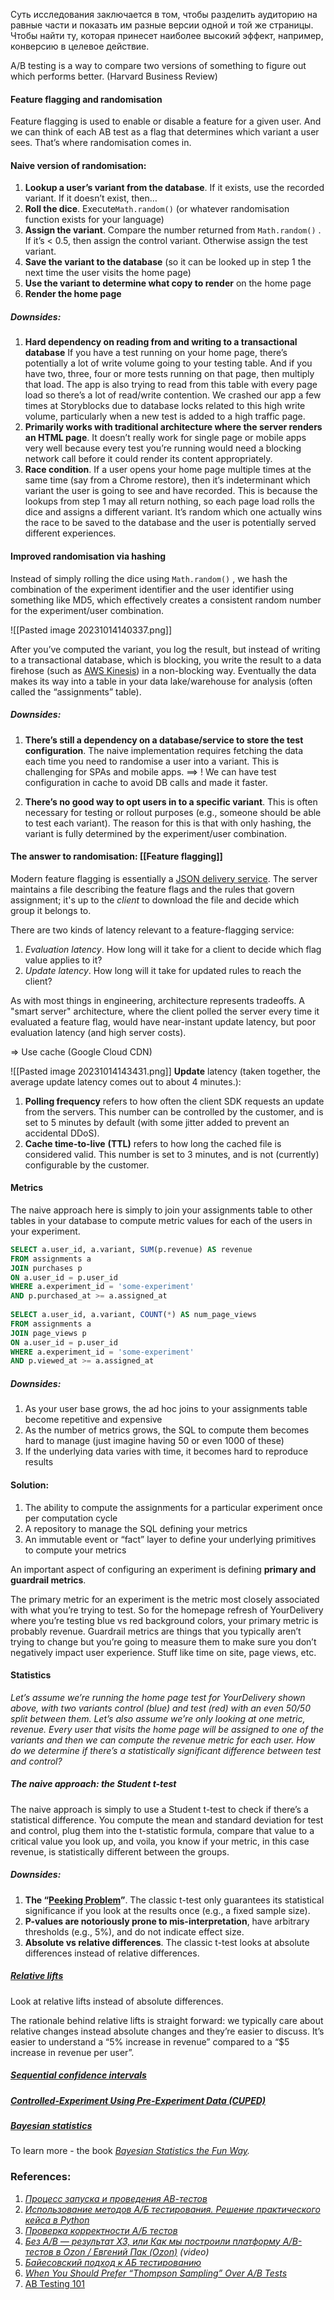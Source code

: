 Суть исследования заключается в том, чтобы разделить аудиторию на равные части и показать им разные версии одной и той же страницы. Чтобы найти ту, которая принесет наиболее высокий эффект, например, конверсию в целевое действие.

A/B testing is a way to compare two versions of something to figure out which performs better. (Harvard Business Review)

#### Feature flagging and randomisation

Feature flagging is used to enable or disable a feature for a given user. And we can think of each AB test as a flag that determines which variant a user sees. That’s where randomisation comes in. 

#### **Naive version of randomisation**: 

1. **Lookup a user’s variant from the database**. If it exists, use the recorded variant. If it doesn’t exist, then…
2. **Roll the dice**. Execute`Math.random()` (or whatever randomisation function exists for your language)
3. **Assign the variant**. Compare the number returned from `Math.random()` . If it’s < 0.5, then assign the control variant. Otherwise assign the test variant.
4. **Save the variant to the database** (so it can be looked up in step 1 the next time the user visits the home page)
5. **Use the variant to determine what copy to render** on the home page
6. **Render the home page**

##### Downsides:
1. **Hard dependency on reading from and writing to a transactional database** If you have a test running on your home page, there’s potentially a lot of write volume going to your testing table. And if you have two, three, four or more tests running on that page, then multiply that load. The app is also trying to read from this table with every page load so there’s a lot of read/write contention. We crashed our app a few times at Storyblocks due to database locks related to this high write volume, particularly when a new test is added to a high traffic page.
2. **Primarily works with traditional architecture where the server renders an HTML page**. It doesn’t really work for single page or mobile apps very well because every test you’re running would need a blocking network call before it could render its content appropriately.
3. **Race condition**. If a user opens your home page multiple times at the same time (say from a Chrome restore), then it’s indeterminant which variant the user is going to see and have recorded. This is because the lookups from step 1 may all return nothing, so each page load rolls the dice and assigns a different variant. It’s random which one actually wins the race to be saved to the database and the user is potentially served different experiences.

#### **Improved randomisation via hashing**

Instead of simply rolling the dice using `Math.random()` , we hash the combination of the experiment identifier and the user identifier using something like MD5, which effectively creates a consistent random number for the experiment/user combination.

![[Pasted image 20231014140337.png]]

After you’ve computed the variant, you log the result, but instead of writing to a transactional database, which is blocking, you write the result to a data firehose (such as [AWS Kinesis](https://aws.amazon.com/pm/kinesis/)) in a non-blocking way. Eventually the data makes its way into a table in your data lake/warehouse for analysis (often called the “assignments” table).

##### Downsides:

1. **There’s still a dependency on a database/service to store the test configuration**. The naive implementation requires fetching the data each time you need to randomise a user into a variant. This is challenging for SPAs and mobile apps.
	==> ! We can have test configuration in cache to avoid DB calls and made it faster. 

2. **There’s no good way to opt users in to a specific variant**. This is often necessary for testing or rollout purposes (e.g., someone should be able to test each variant). The reason for this is that with only hashing, the variant is fully determined by the experiment/user combination.

#### **The answer to randomisation: [[Feature flagging]]**

Modern feature flagging is essentially a [JSON delivery service](https://www.geteppo.com/blog/introduction-to-feature-flagging-and-randomization). The server maintains a file describing the feature flags and the rules that govern assignment; it's up to the _client_ to download the file and decide which group it belongs to.

There are two kinds of latency relevant to a feature-flagging service:
1. _Evaluation latency_. How long will it take for a client to decide which flag value applies to it?
2. _Update latency_. How long will it take for updated rules to reach the client?

As with most things in engineering, architecture represents tradeoffs. A "smart server" architecture, where the client polled the server every time it evaluated a feature flag, would have near-instant update latency, but poor evaluation latency (and high server costs).

=> Use cache (Google Cloud CDN)

![[Pasted image 20231014143431.png]]
**Update** latency (taken together, the average update latency comes out to about 4 minutes.):
1. **Polling frequency** refers to how often the client SDK requests an update from the servers. This number can be controlled by the customer, and is set to 5 minutes by default (with some jitter added to prevent an accidental DDoS).
2. **Cache time-to-live** **(TTL)** refers to how long the cached file is considered valid. This number is set to 3 minutes, and is not (currently) configurable by the customer.

#### Metrics

The naive approach here is simply to join your assignments table to other tables in your database to compute metric values for each of the users in your experiment.

```SQL
SELECT a.user_id, a.variant, SUM(p.revenue) AS revenue  
FROM assignments a  
JOIN purchases p  
ON a.user_id = p.user_id  
WHERE a.experiment_id = 'some-experiment'  
AND p.purchased_at >= a.assigned_at  
  
SELECT a.user_id, a.variant, COUNT(*) AS num_page_views  
FROM assignments a  
JOIN page_views p  
ON a.user_id = p.user_id  
WHERE a.experiment_id = 'some-experiment'  
AND p.viewed_at >= a.assigned_at
```

##### Downsides:
1. As your user base grows, the ad hoc joins to your assignments table become repetitive and expensive
2. As the number of metrics grows, the SQL to compute them becomes hard to manage (just imagine having 50 or even 1000 of these)
3. If the underlying data varies with time, it becomes hard to reproduce results

#### Solution:
1. The ability to compute the assignments for a particular experiment once per computation cycle
2. A repository to manage the SQL defining your metrics
3. An immutable event or “fact” layer to define your underlying primitives to compute your metrics

An important aspect of configuring an experiment is defining **primary and guardrail metrics**. 

The primary metric for an experiment is the metric most closely associated with what you’re trying to test. So for the homepage refresh of YourDelivery where you’re testing blue vs red background colors, your primary metric is probably revenue. 
Guardrail metrics are things that you typically aren’t trying to change but you’re going to measure them to make sure you don’t negatively impact user experience. Stuff like time on site, page views, etc.

#### Statistics

*Let’s assume we’re running the home page test for YourDelivery shown above, with two variants control (blue) and test (red) with an even 50/50 split between them. Let’s also assume we’re only looking at one metric, revenue. Every user that visits the home page will be assigned to one of the variants and then we can compute the revenue metric for each user. How do we determine if there’s a statistically significant difference between test and control?*
##### **The naive approach: the Student t-test**

The naive approach is simply to use a Student t-test to check if there’s a statistical difference. You compute the mean and standard deviation for test and control, plug them into the t-statistic formula, compare that value to a critical value you look up, and voila, you know if your metric, in this case revenue, is statistically different between the groups.

##### Downsides:

1. **The “[Peeking Problem](https://www.evanmiller.org/how-not-to-run-an-ab-test.html)”**. The classic t-test only guarantees its statistical significance if you look at the results once (e.g., a fixed sample size). 
2. **P-values are notoriously prone to mis-interpretation**, have arbitrary thresholds (e.g., 5%), and do not indicate effect size.
3. **Absolute vs relative differences**. The classic t-test looks at absolute differences instead of relative differences.

##### **[Relative lifts](https://medium.com/jonathans-musings/ab-testing-101-5576de6466b#:~:text=to%20quote%20from-,Eppo%E2%80%99s%20documentation,-on%20the%20subject)**

Look at relative lifts instead of absolute differences.

The rationale behind relative lifts is straight forward: we typically care about relative changes instead absolute changes and they’re easier to discuss. It’s easier to understand a “5% increase in revenue” compared to a “$5 increase in revenue per user”.

##### **[Sequential confidence intervals](https://medium.com/jonathans-musings/ab-testing-101-5576de6466b#:~:text=refer%20you%20to-,Eppo%E2%80%99s%20documentation,-on%20the%20subject)**

##### **[Controlled-Experiment Using Pre-Experiment Data (CUPED)](https://medium.com/jonathans-musings/ab-testing-101-5576de6466b#:~:text=testing%20platforms%20like-,Eppo,-provide%20CUPED%20implementations)**

##### **[Bayesian statistics](https://medium.com/jonathans-musings/ab-testing-101-5576de6466b#:~:text=the%20sections%20of-,Eppo%E2%80%99s%20documentation,-on%20Bayesian%20analysis)**

To learn more - the book [_Bayesian Statistics the Fun Way_](https://www.amazon.com/Bayesian-Statistics-Fun-Will-Kurt/dp/1593279566/)_._ 


### **References:**
1. _[Процесс запуска и проведения АВ-тестов](https://habr.com/ru/companies/tele2/articles/708782/)_
2. _[Использование методов А/Б тестирования. Решение практического кейса в Python](https://habr.com/ru/articles/708872/)_
3. _[Проверка корректности А/Б тестов](https://habr.com/ru/companies/X5Tech/articles/706388/)_
4. _[Без A/B — результат XЗ, или Как мы построили платформу A/B-тестов в Ozon / Евгений Пак (Ozon)](https://www.youtube.com/watch?v=UoHn3sVKvMg) (video)_
5. _[Байесовский подход к АБ тестированию](https://habr.com/ru/companies/glowbyte/articles/732024/)_
6. _[When You Should Prefer “Thompson Sampling” Over A/B Tests](https://towardsdatascience.com/when-you-should-prefer-thompson-sampling-over-a-b-tests-5e789b480458)_
7. [AB Testing 101](https://medium.com/jonathans-musings/ab-testing-101-5576de6466b)
